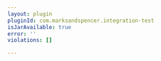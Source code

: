 ```yaml
---
layout: plugin
pluginId: com.marksandspencer.integration-test
isJarAvailable: true
error: ''
violations: []

---
```

